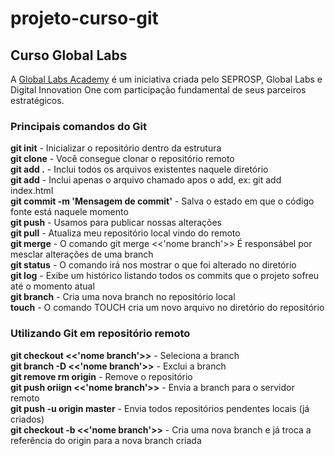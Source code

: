 # projeto-curso-git
## Curso Global Labs

A [Global Labs Academy](https://globallabs.academy/ "Global Labs Academy") é um iniciativa criada pelo SEPROSP, Global Labs e Digital Innovation One com participação fundamental de seus parceiros estratégicos.


### Principais comandos do Git

__git init__ - Inicializar o repositório dentro da estrutura    
__git clone__ - Você consegue clonar o repositório remoto    
__git add .__ - Inclui todos os arquivos existentes naquele diretório    
__git add__ - Inclui apenas o arquivo chamado apos o add, ex: git add index.html    
__git commit -m 'Mensagem de commit'__ - Salva o estado em que o código fonte está naquele momento     
__git push__ - Usamos para publicar nossas alterações  
__git pull__ - Atualiza meu repositório local vindo do remoto     
__git merge__ - O comando git merge <<'nome branch'>> É responsábel por mesclar alterações de uma branch   
__git status__ - O comando irá nos mostrar o que foi alterado no diretório  
__git log__ - Exibe um histórico listando todos os commits que o projeto sofreu até o momento atual     
__git branch__ - Cria uma nova branch no repositório local    
__touch__ - O comando TOUCH cria um novo arquivo no diretório do repositório

### Utilizando Git em repositório remoto
__git checkout <<'nome branch'>>__ - Seleciona a branch    
__git branch -D <<'nome branch'>>__ - Exclui a branch    
__git remove rm origin__ - Remove o repositório    
__git push oriign <<'nome branch'>>__ - Envia a branch para o servidor remoto    
__git push -u origin master__ - Envia todos repositórios pendentes locais (já criados)    
__git checkout -b <<'nome branch'>>__ - Cria uma nova branch e já troca a referência do origin para a nova branch criada    
